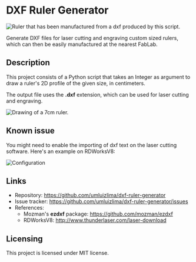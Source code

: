 # DXF Ruler Generator
![Ruler that has been manufactured from a dxf produced by this script.](https://user-images.githubusercontent.com/9170476/42137934-5cd12522-7d4b-11e8-955a-fc03ae0d657a.jpeg)

Generate DXF files for laser cutting and engraving custom sized rulers, which can then be easily manufactured at the nearest FabLab.

## Description
This project consists of a Python script that takes an Integer as argument to draw a ruler's 2D profile of the given size, in centimeters.

The output file uses the **.dxf** extension, which can be used for laser cutting and engraving.

![Drawing of a 7cm ruler.](https://user-images.githubusercontent.com/9170476/31572344-5b1c9016-b07a-11e7-9cd1-1e7f935b248e.png)

## Known issue
You might need to enable the importing of dxf text on the laser cutting software. Here's an example on RDWorksV8:

![Configuration](https://user-images.githubusercontent.com/9170476/31572357-9d378c94-b07a-11e7-893d-8040f095141a.png)

## Links
- Repository: https://github.com/umluizlima/dxf-ruler-generator
- Issue tracker: https://github.com/umluizlima/dxf-ruler-generator/issues
- References:
  - Mozman's **ezdxf** package: https://github.com/mozman/ezdxf
  - RDWorksV8: http://www.thunderlaser.com/laser-download

## Licensing
This project is licensed under MIT license.
